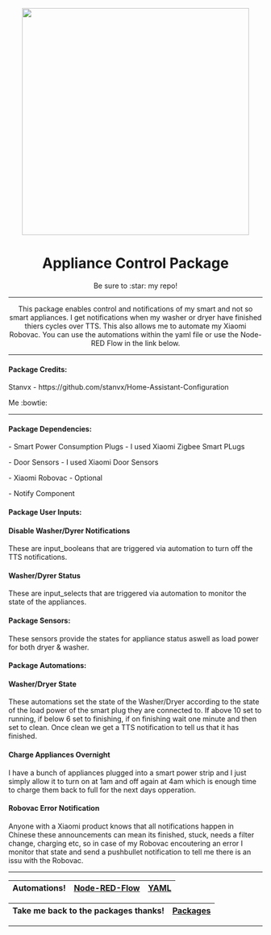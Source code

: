 <p align="center">
  <img src="https://github.com/JamesMcCarthy79/Home-Assistant-Config/blob/master/HA%20Pics/Appliances_2.jpg" width="450"/>
</p>
<h1 align="center">Appliance Control Package</h1>
<p align="center">Be sure to :star: my repo!</p>
<hr *** </hr>
<p align="center">This package enables control and notifications of my smart and not so smart appliances. I get notifications when my washer or dryer have finished thiers cycles over TTS. This also allows me to automate my Xiaomi Robovac. You can use the automations within the yaml file or use the Node-RED Flow in the link below.</p>
<hr --- </hr> 

<h4 align="left">Package Credits:</h4>
<p align="left">Stanvx - https://github.com/stanvx/Home-Assistant-Configuration</br>
<p align="left">Me :bowtie:

<hr --- </hr>

<h4 align="left">Package Dependencies:</h4>
<p align="left">- Smart Power Consumption Plugs - I used Xiaomi Zigbee Smart PLugs</br>
<p align="left">- Door Sensors - I used Xiaomi Door Sensors</br>
<p align="left">- Xiaomi Robovac - Optional</br>
<p align="left">- Notify Component</br>
<h4 align="left">Package User Inputs:</h4>
<h4 align="left">Disable Washer/Dyrer Notifications</h4>
<p align="left">These are input_booleans that are triggered via automation to turn off the TTS notifications.</br>
<h4 align="left">Washer/Dyrer Status</h4>
<p align="left">These are input_selects that are triggered via automation to monitor the state of the appliances.</br>
<h4 align="left">Package Sensors:</h4>
<p align="left">These sensors provide the states for appliance status aswell as load power for both dryer & washer.</br>
<h4 align="left">Package Automations:</h4>
<h4 align="left">Washer/Dryer State</h4>
<p align="left">These automations set the state of the Washer/Dryer according to the state of the load power of the smart plug they are connected to. If above 10 set to running, if below 6 set to finishing, if on finishing wait one minute and then set to clean. Once clean we get a TTS notification to tell us that it has finished.</br>
<h4 align="left">Charge Appliances Overnight</h4>
<p align="left">I have a bunch of appliances plugged into a smart power strip and I just simply allow it to turn on at 1am and off again at 4am which is enough time to charge them back to full for the next days opperation.</br>
<h4 align="left">Robovac Error Notification</h4>
<p align="left">Anyone with a Xiaomi product knows that all notifications happen in Chinese these announcements can mean its finished, stuck, needs a filter change, charging etc, so in case of my Robovac encoutering an error I monitor that state and send a pushbullet notification to tell me there is an issu with the Robovac.</p>
<hr --- </hr>

| Automations! | [Node-RED-Flow](https://github.com/JamesMcCarthy79/Home-Assistant-Config/blob/master/config/packages/appliances/Node-RED-Flow) | [YAML](https://github.com/JamesMcCarthy79/Home-Assistant-Config/blob/master/config/packages/appliances/appliances.yaml) |
| --- | --- | --- |

| Take me back to the packages thanks!| [Packages](https://github.com/JamesMcCarthy79/Home-Assistant-Config/tree/master/config/packages) | 
| --- | --- |

<hr --- </hr>
